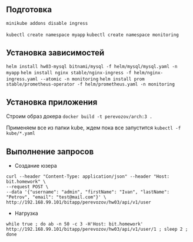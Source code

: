 ## Подготовка
```minikube addons disable ingress```

```kubectl create namespace myapp```
```kubectl create namespace monitoring```

## Установка зависимостей

```helm install hw03-mysql bitnami/mysql -f helm/mysql/mysql.yaml -n myapp```
```helm install nginx stable/nginx-ingress -f helm/nginx-ingress.yaml --atomic -n monitoring```
```helm install prom stable/prometheus-operator -f helm/prometheus.yaml -n monitoring```

## Установка приложения

Строим образ докера
```docker build -t perevozov/arch:3 .```

Применяем все из папки kube, ждем пока все запустится
```kubectl -f kube/*.yaml```

## Выполнение запросов

* Создание юзера

```
curl --header "Content-Type: application/json" --header "Host: bit.homework" \
--request POST \
--data '{"username": "admin", "firstName": "Ivan", "lastName": "Petrov", "email": "test@mail.com"}' \
http://192.168.99.101/bitapp/perevozov/hw03/api/v1/user
```

* Нагрузка

```while true ; do ab -n 50 -c 3 -H'Host: bit.homework'  http://192.168.99.101/bitapp/perevozov/hw03/api/v1/user/1 ; sleep 2 ; done```